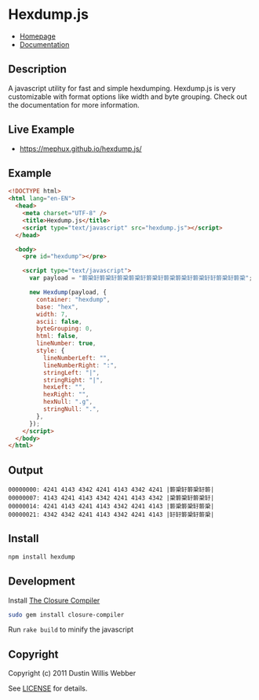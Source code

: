 # Hexdump.js

- [Homepage](https://github.com/mephux/hexdump.js)
- [Documentation](https://github.com/mephux/hexdump.js)

## Description

A javascript utility for fast and simple hexdumping. Hexdump.js is very customizable
with format options like width and byte grouping. Check out the documentation for
more information.

## Live Example

- <https://mephux.github.io/hexdump.js/>

## Example

```html
<!DOCTYPE html>
<html lang="en-EN">
  <head>
    <meta charset="UTF-8" />
    <title>Hexdump.js</title>
    <script type="text/javascript" src="hexdump.js"></script>
  </head>

  <body>
    <pre id="hexdump"></pre>

    <script type="text/javascript">
      var payload = "䉁䅃䍂䉁䅃䍂䉁䅃䉁䅃䍂䉁䅃䍂䉁䅃䉁䅃䍂䉁䅃䍂䍂䉁䅃䍂䉁䅃";

      new Hexdump(payload, {
        container: "hexdump",
        base: "hex",
        width: 7,
        ascii: false,
        byteGrouping: 0,
        html: false,
        lineNumber: true,
        style: {
          lineNumberLeft: "",
          lineNumberRight: ":",
          stringLeft: "|",
          stringRight: "|",
          hexLeft: "",
          hexRight: "",
          hexNull: ".g",
          stringNull: ".",
        },
      });
    </script>
  </body>
</html>
```

## Output

```hex
00000000: 4241 4143 4342 4241 4143 4342 4241 |䉁䅃䍂䉁䅃䍂䉁|
00000007: 4143 4241 4143 4342 4241 4143 4342 |䅃䉁䅃䍂䉁䅃䍂|
00000014: 4241 4143 4241 4143 4342 4241 4143 |䉁䅃䉁䅃䍂䉁䅃|
00000021: 4342 4342 4241 4143 4342 4241 4143 |䍂䍂䉁䅃䍂䉁䅃|
```

## Install

```sh
npm install hexdump
```

## Development

Install [The Closure Compiler](https://github.com/documentcloud/closure-compiler)

```sh
sudo gem install closure-compiler
```

Run `rake build` to minify the javascript

## Copyright

Copyright (c) 2011 Dustin Willis Webber

See [LICENSE](LICENSE) for details.
